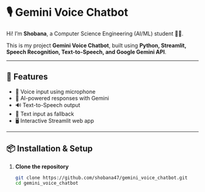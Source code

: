 # 🎙️ Gemini Voice Chatbot

Hi! I’m **Shobana**, a Computer Science Engineering (AI/ML) student 👩‍💻.  

This is my project **Gemini Voice Chatbot**, built using **Python, Streamlit, Speech Recognition, Text-to-Speech, and Google Gemini API**.  

---

## 🚀 Features
- 🎤 Voice input using microphone  
- 🤖 AI-powered responses with Gemini  
- 🔊 Text-to-Speech output  
- 💬 Text input as fallback  
- 🖥️ Interactive Streamlit web app  

---

## 📦 Installation & Setup

1. **Clone the repository**
   ```bash
   git clone https://github.com/shobana47/gemini_voice_chatbot.git
   cd gemini_voice_chatbot

